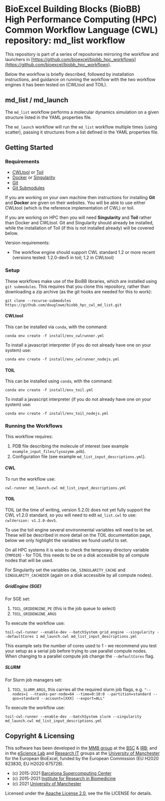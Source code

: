 # BioExcel Building Blocks (BioBB) High Performance Computing (HPC) Common Workflow Language (CWL) repository: md\_list workflow

This repository is part of a series of repositories mirroring the workflow and launchers in [https://github.com/bioexcel/biobb_hpc_workflows](https://github.com/bioexcel/biobb_hpc_workflows).

Below the workflow is briefly described, followed by installation instructions, and guidance on running the workflow with the two workflow engines it has been tested on (CWLtool and TOIL).

## md\_list / md\_launch

The `md_list` workflow performs a molecular dynamics simulation on a given structure listed in the YAML properties file.

The `md_launch` workflow will run the `md_list` workflow multiple times (using scatter), passing it structures from a list defined in the YAML properties file.

## Getting Started

### Requirements

* [CWLtool](https://github.com/common-workflow-language/cwltool) or [Toil](https://toil.ucsc-cgl.org/)
* [Docker](https://www.docker.com/) or [Singularity](https://sylabs.io/)
* [Git](https://git-scm.com/)
* [Git Submodules](https://git-scm.com/book/en/v2/Git-Tools-Submodules)

If you are working on your own machine then instructions for installing **Git** and **Docker** are given on their websites. You will be able to use either CWLtool (which is the reference implementation of CWL) or toil.

If you are working on HPC then you will need **Singularity** and **Toil** rather than Docker and CWLtool. Git and Singularity should already be installed, while the installation of Toil (if this is not installed already) will be covered below.

Version requirements:
* The workflow engine should support CWL standard 1.2 or more recent (versions tested: 1.2.0-dev5 in toil; 1.2 in CWLtool)

### Setup

These workflows make use of the BioBB libraries, which are installed using `git submodules`. This requires that you clone this repository, rather than downloading a zip archive (as the git hooks are needed for this to work):
```
git clone --recurse-submodules https://github.com/douglowe/biobb_hpc_cwl_md_list.git
```

#### CWLtool

This can be installed via `conda`, with the command:
```
conda env create -f install/env_cwlrunner.yml
```
To install a javascript interpreter (if you do not already have one on your system) use:
```
conda env create -f install/env_cwlrunner_nodejs.yml
```


#### TOIL

This can be installed using `conda`, with the command:
```
conda env create -f install/env_toil.yml
```
To install a javascript interpreter (if you do not already have one on your system) use:
```
conda env create -f install/env_toil_nodejs.yml
```


### Running the Workflows

This workflow requires:
1. PDB file describing the molecule of interest (see example `example_input_files/lysozyme.pdb`).
2. Configuration file (see example `md_list_input_descriptions.yml`).

#### CWL

To run the workflow use:
```
cwl-runner md_launch.cwl md_list_input_descriptions.yml
```

#### TOIL

TOIL (at the time of writing, version 5.2.0) does not yet fully support the CWL v1.2.0
standard, so you will need to edit `md_list.cwl` to use: `cwlVersion: v1.2.0-dev5`. 

To use the toil engine several environmental variables will need to be set. These will be 
described in more detail on the TOIL documentation page, below we only highlight the 
variables we found useful to set.

On all HPC systems it is wise to check the temporary directory variable (`TMPDIR`) - for 
TOIL this needs to be on a disk accessible by all compute nodes that will be used. 

For Singularity set the variables `CWL_SINGULARITY_CACHE` and `SINGULARITY_CACHEDIR` 
(again on a disk accessible by all compute nodes).

##### GridEngine (SGE)

For SGE set:
1. `TOIL_GRIDENGINE_PE` (this is the job queue to select)
2. `TOIL_GRIDENGINE_ARGS`

To execute the workflow use:
```
toil-cwl-runner --enable-dev --batchSystem grid_engine --singularity --defaultCores 1 md_launch.cwl md_list_input_descriptions.yml
```
This example sets the number of cores used to 1 - we recommend you test your setup
as a serial job before trying to use parallel compute nodes. When changing to a parallel compute job change the `--defaultCores` flag.

##### SLURM

For Slurm job managers set:
1. `TOIL_SLURM_ARGS`, this carries all the required slurm job flags, e.g. `"--nodes=1 --ntasks-per-node=64 --time=0:10:0 --partition=standard --qos=standard --account=[XXX] --export=ALL"`

To execute the workflow use:
```
toil-cwl-runner --enable-dev --batchSystem slurm --singularity md_launch.cwl md_list_input_descriptions.yml
```



## Copyright & Licensing

This software has been developed in the [MMB group](http://mmb.irbbarcelona.org/www/) at the [BSC](https://www.bsc.es/) & [IRB](https://www.irbbarcelona.org/en); and in the [eScience Lab](https://esciencelab.org.uk/) and [Research IT](https://research-it.manchester.ac.uk/) groups at the [University of Manchester](https://www.manchester.ac.uk/) for the European BioExcel, funded by the European Commission (EU H2020 823830, EU H2020 675728).

* (c) 2015-2021 [Barcelona Supercomputing Center](https://www.bsc.es/)
* (c) 2015-2021 [Institute for Research in Biomedicine](https://www.irbbarcelona.org/)
* (c) 2021 [University of Manchester](https://www.manchester.ac.uk/)


Licensed under the
[Apache License 2.0](https://www.apache.org/licenses/LICENSE-2.0), see the file LICENSE for details.
